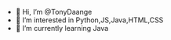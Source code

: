 - 👋 Hi, I’m @TonyDaange
- 👀 I’m interested in Python,JS,Java,HTML,CSS
- 🌱 I’m currently learning Java
<!--- -💞️ I’m looking to collaborate on ...
- 📫 How to reach me ...
- 😄 Pronouns: ...
- ⚡ Fun fact: ...


TonyDaange/TonyDaange is a ✨ special ✨ repository because its `README.md` (this file) appears on your GitHub profile.
You can click the Preview link to take a look at your changes.
--->

